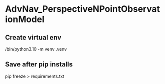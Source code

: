 # AdvNav_PerspectiveNPointObservationModel

## Create virtual env
/bin/python3.10 -m venv .venv

## Save after pip installs
pip freeze > requirements.txt